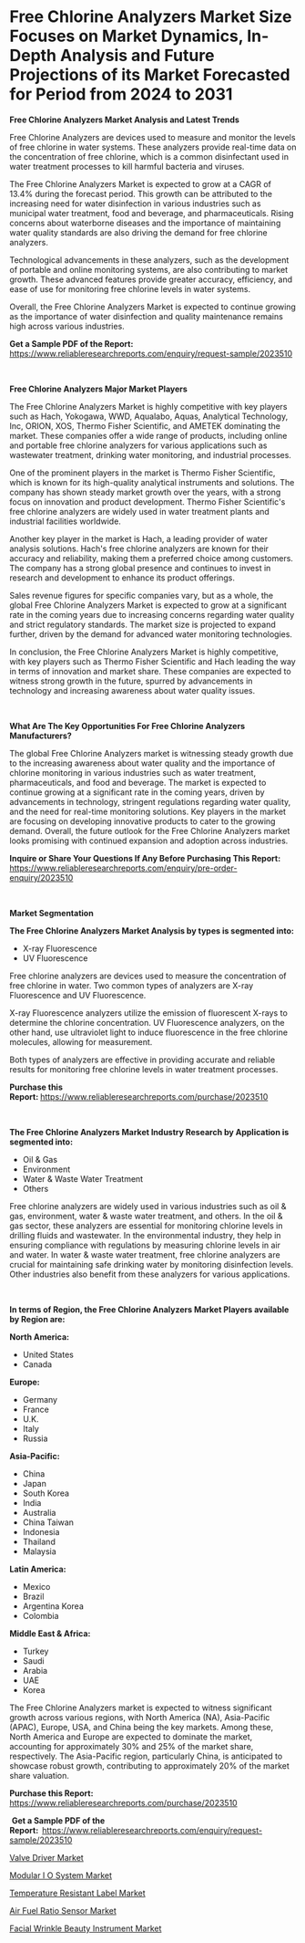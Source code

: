 <p><h1>Free Chlorine Analyzers Market Size Focuses on Market Dynamics, In-Depth Analysis and Future Projections of its Market Forecasted for Period from 2024 to 2031</h1></p><p><strong>Free Chlorine Analyzers Market Analysis and Latest Trends</strong></p>
<p><p>Free Chlorine Analyzers are devices used to measure and monitor the levels of free chlorine in water systems. These analyzers provide real-time data on the concentration of free chlorine, which is a common disinfectant used in water treatment processes to kill harmful bacteria and viruses.</p><p>The Free Chlorine Analyzers Market is expected to grow at a CAGR of 13.4% during the forecast period. This growth can be attributed to the increasing need for water disinfection in various industries such as municipal water treatment, food and beverage, and pharmaceuticals. Rising concerns about waterborne diseases and the importance of maintaining water quality standards are also driving the demand for free chlorine analyzers.</p><p>Technological advancements in these analyzers, such as the development of portable and online monitoring systems, are also contributing to market growth. These advanced features provide greater accuracy, efficiency, and ease of use for monitoring free chlorine levels in water systems.</p><p>Overall, the Free Chlorine Analyzers Market is expected to continue growing as the importance of water disinfection and quality maintenance remains high across various industries.</p></p>
<p><strong>Get a Sample PDF of the Report:&nbsp;</strong> <a href="https://www.reliableresearchreports.com/enquiry/request-sample/2023510">https://www.reliableresearchreports.com/enquiry/request-sample/2023510</a></p>
<p>&nbsp;</p>
<p><strong>Free Chlorine Analyzers Major Market Players</strong></p>
<p><p>The Free Chlorine Analyzers Market is highly competitive with key players such as Hach, Yokogawa, WWD, Aqualabo, Aquas, Analytical Technology, Inc, ORION, XOS, Thermo Fisher Scientific, and AMETEK dominating the market. These companies offer a wide range of products, including online and portable free chlorine analyzers for various applications such as wastewater treatment, drinking water monitoring, and industrial processes.</p><p>One of the prominent players in the market is Thermo Fisher Scientific, which is known for its high-quality analytical instruments and solutions. The company has shown steady market growth over the years, with a strong focus on innovation and product development. Thermo Fisher Scientific's free chlorine analyzers are widely used in water treatment plants and industrial facilities worldwide.</p><p>Another key player in the market is Hach, a leading provider of water analysis solutions. Hach's free chlorine analyzers are known for their accuracy and reliability, making them a preferred choice among customers. The company has a strong global presence and continues to invest in research and development to enhance its product offerings.</p><p>Sales revenue figures for specific companies vary, but as a whole, the global Free Chlorine Analyzers Market is expected to grow at a significant rate in the coming years due to increasing concerns regarding water quality and strict regulatory standards. The market size is projected to expand further, driven by the demand for advanced water monitoring technologies.</p><p>In conclusion, the Free Chlorine Analyzers Market is highly competitive, with key players such as Thermo Fisher Scientific and Hach leading the way in terms of innovation and market share. These companies are expected to witness strong growth in the future, spurred by advancements in technology and increasing awareness about water quality issues.</p></p>
<p>&nbsp;</p>
<p><strong>What Are The Key Opportunities For Free Chlorine Analyzers Manufacturers?</strong></p>
<p><p>The global Free Chlorine Analyzers market is witnessing steady growth due to the increasing awareness about water quality and the importance of chlorine monitoring in various industries such as water treatment, pharmaceuticals, and food and beverage. The market is expected to continue growing at a significant rate in the coming years, driven by advancements in technology, stringent regulations regarding water quality, and the need for real-time monitoring solutions. Key players in the market are focusing on developing innovative products to cater to the growing demand. Overall, the future outlook for the Free Chlorine Analyzers market looks promising with continued expansion and adoption across industries.</p></p>
<p><strong>Inquire or Share Your Questions If Any Before Purchasing This Report:</strong> <a href="https://www.reliableresearchreports.com/enquiry/pre-order-enquiry/2023510">https://www.reliableresearchreports.com/enquiry/pre-order-enquiry/2023510</a></p>
<p>&nbsp;</p>
<p><strong>Market Segmentation</strong></p>
<p><strong>The Free Chlorine Analyzers Market Analysis by types is segmented into:</strong></p>
<p><ul><li>X-ray Fluorescence</li><li>UV Fluorescence</li></ul></p>
<p><p>Free chlorine analyzers are devices used to measure the concentration of free chlorine in water. Two common types of analyzers are X-ray Fluorescence and UV Fluorescence. </p><p>X-ray Fluorescence analyzers utilize the emission of fluorescent X-rays to determine the chlorine concentration. UV Fluorescence analyzers, on the other hand, use ultraviolet light to induce fluorescence in the free chlorine molecules, allowing for measurement.</p><p>Both types of analyzers are effective in providing accurate and reliable results for monitoring free chlorine levels in water treatment processes.</p></p>
<p><strong>Purchase this Report:&nbsp;</strong><a href="https://www.reliableresearchreports.com/purchase/2023510">https://www.reliableresearchreports.com/purchase/2023510</a></p>
<p>&nbsp;</p>
<p><strong>The Free Chlorine Analyzers Market Industry Research by Application is segmented into:</strong></p>
<p><ul><li>Oil & Gas</li><li>Environment</li><li>Water & Waste Water Treatment</li><li>Others</li></ul></p>
<p><p>Free chlorine analyzers are widely used in various industries such as oil & gas, environment, water & waste water treatment, and others. In the oil & gas sector, these analyzers are essential for monitoring chlorine levels in drilling fluids and wastewater. In the environmental industry, they help in ensuring compliance with regulations by measuring chlorine levels in air and water. In water & waste water treatment, free chlorine analyzers are crucial for maintaining safe drinking water by monitoring disinfection levels. Other industries also benefit from these analyzers for various applications.</p></p>
<p>&nbsp;</p>
<p><strong>In terms of Region, the Free Chlorine Analyzers Market Players available by Region are:</strong></p>
<p>
    <p> <strong> North America: </strong>
        <ul>
            <li>United States</li>
            <li>Canada</li>
        </ul>
        </p> 
    <p> <strong> Europe: </strong>
        <ul>
            <li>Germany</li>
            <li>France</li>
            <li>U.K.</li>
            <li>Italy</li>
            <li>Russia</li>
        </ul>
        </p> 
    <p> <strong> Asia-Pacific: </strong>
        <ul>
            <li>China</li>
            <li>Japan</li>
            <li>South Korea</li>
            <li>India</li>
            <li>Australia</li>
            <li>China Taiwan</li>
            <li>Indonesia</li>
            <li>Thailand</li>
            <li>Malaysia</li>
        </ul>
        </p> 
    <p> <strong> Latin America: </strong>
        <ul>
            <li>Mexico</li>
            <li>Brazil</li>
            <li>Argentina Korea</li>
            <li>Colombia</li>
        </ul>
        </p> 
    <p> <strong> Middle East & Africa: </strong>
        <ul>
            <li>Turkey</li>
            <li>Saudi</li>
            <li>Arabia</li>
            <li>UAE</li>
            <li>Korea</li>
        </ul>
    </p>
    </p>
<p><p>The Free Chlorine Analyzers market is expected to witness significant growth across various regions, with North America (NA), Asia-Pacific (APAC), Europe, USA, and China being the key markets. Among these, North America and Europe are expected to dominate the market, accounting for approximately 30% and 25% of the market share, respectively. The Asia-Pacific region, particularly China, is anticipated to showcase robust growth, contributing to approximately 20% of the market share valuation.</p></p>
<p><strong>Purchase this Report: </strong><a href="https://www.reliableresearchreports.com/purchase/2023510">https://www.reliableresearchreports.com/purchase/2023510</a></p>
<p>&nbsp;<strong>Get a Sample PDF of the Report:&nbsp;&nbsp;</strong><a href="https://www.reliableresearchreports.com/enquiry/request-sample/2023510">https://www.reliableresearchreports.com/enquiry/request-sample/2023510</a></p>
<p><strong></strong></p>
<p><p><a href="https://github.com/pjcfca/Market-Research-Report-List-1/blob/main/valve-driver-market.md">Valve Driver Market</a></p><p><a href="https://github.com/johnbach50/Market-Research-Report-List-2/blob/main/modular-i-o-system-market.md">Modular I O System Market</a></p><p><a href="https://view.publitas.com/reportprime-1/temperature-resistant-label-market-size-growing-and-forecasted-for-period-from-2024-2031-and-provides-complete-market-analysis-of-this-market/">Temperature Resistant Label Market</a></p><p><a href="https://sudsy-motorcycle-bbc.notion.site/Air-Fuel-Ratio-Sensor-Market-Provides-Detailed-Segmentation-of-this-Market-based-on-Type-Applicatio-3f4bfa3648b5475e95797f549f5e83a8">Air Fuel Ratio Sensor Market</a></p><p><a href="https://view.publitas.com/reportprime-1/facial-wrinkle-beauty-instrument-market-size-focuses-on-market-dynamics-in-depth-analysis-and-future-projections-of-its-market-forecasted-for-period-from-2024-to-2031/">Facial Wrinkle Beauty Instrument Market</a></p></p>